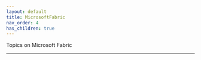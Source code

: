 ```yaml
---
layout: default
title: MicrosoftFabric
nav_order: 4
has_children: true
---
```


Topics on Microsoft Fabric

---